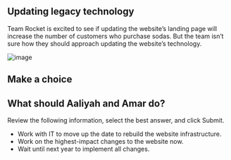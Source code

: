 ## Updating legacy technology

Team Rocket is excited to see if updating the website’s landing page will increase the number of customers who purchase sodas. But the team isn’t sure how they should approach updating the website’s technology.

![image](https://github.com/adeleke123/Mckinsey-Forward-Program/assets/51156057/ae7a6cd1-868a-43e1-8229-eb1f65049714)


## Make a choice

## What should Aaliyah and Amar do?

Review the following information, select the best answer, and click Submit.

+ Work with IT to move up the date to rebuild the website infrastructure.
+ Work on the highest-impact changes to the website now.
+ Wait until next year to implement all changes.
